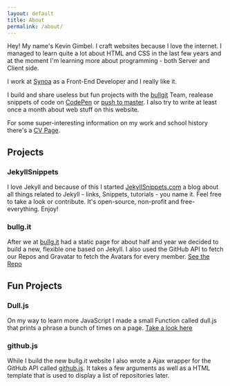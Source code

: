 ```yaml
---
layout: default
title: About
permalink: /about/
---
```


Hey! My name's Kevin Gimbel. I craft websites because I love the internet.
I managed to learn quite a lot about HTML and CSS in the last few years and at the moment I'm learning more about programming - both Server and Client side.

I work at [Synoa](http://synoa.de) as a Front-End Developer and I really like it. 

I build and share useless but fun projects with the [bullgit](http://bullg.it) Team, realease snippets of code on [CodePen](http://codepen.io/kevingimbel) or [push to master](http://github.com/kevingimbel).
I also try to write at least once a month about web stuff on this website.

For some super-interesting information on my work and school history there's a [CV Page](/cv/).


## Projects
### JekyllSnippets
I love Jekyll and because of this I started [JekyllSnippets.com](http://jekyllsnippets.com) a blog about all things related to Jekyll - links, Snippets, tutorials - you name it. Feel free to take a look or contribute. It's open-source, non-profit and free-everything. Enjoy!

### bullg.it
After we at [bullg.it](http://bullg.it/) had a static page for about half and year we decided to build a new, flexible one based on Jekyll. I also used the GitHub API to fetch our Repos and Gravatar to fetch the Avatars for every member. [See the Repo](https://github.com/bullgit/bullgit.github.io)

## Fun Projects

### Dull.js
On my way to learn more JavaScript I made a small Function called dull.js that prints a phrase a bunch of times on a page. [Take a look here](http://bullg.it/dull-js/)

### github.js
While I build the new bullg.it website I also wrote a Ajax wrapper for the GitHub API called [github.js](http://kevingimbel.com/demo/github-js/). It takes a few arguments as well as a HTML template that is used to display a list of repositories later.
